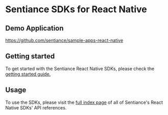 # Sentiance SDKs for React Native

## Demo Application

https://github.com/sentiance/sample-apps-react-native

## Getting started

To get started with the Sentiance React Native SDKs, please check the [getting started guide.](https://docs.sentiance.com/sdk/getting-started/react-native-quick-start)

## Usage

To use the SDKs, please visit the [full index page](https://docs.sentiance.com/sdk/api-reference/react-native) of all of Sentiance's React Native SDKs' API references.
